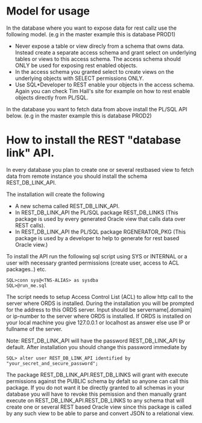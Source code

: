 # Model for usage

In the database where you want to expose data for rest callz use the following model. (e.g in the master example this is database PROD1)

* Never expose a table or view direcly from a schema that owns data. Instead create a separate access schema and grant select on underlying tables or views to this access schema. The access schema should ONLY be used for exposing rest enabled objects.
* In the access schema you granted select to create views on the underlying objects with SELECT permissions ONLY.
* Use SQL*Developer to REST enable your objects in the access schema. Again you can check Tim Hall's site for example on how to rest enable objects directly from PL/SQL.

In the database you want to fetch data from above install the PL/SQL API below. (e.g in the master example this is database PROD2)

# How to install the REST "database link" API.

In every database you plan to create one or several restbased view to fetch data from remote instance you should install the schema REST_DB_LINK_API.

The installation will create the following

* A new schema called REST_DB_LINK_API.
* In REST_DB_LINK_API the PL/SQL package REST_DB_LINKS (This package is used by every generated Oracle view that calls data over REST calls).
* In REST_DB_LINK_API the PL/SQL package RGENERATOR_PKG (This package is used by a developer to help to generate for rest based Oracle view.)

To install the API run the following sql script using SYS or INTERNAL or a user with necessary granted permissions (create user, access to ACL packages..) etc.

```
SQL>conn sys@<TNS-ALIAS> as sysdba 
SQL>@run_me.sql
``` 

The script needs to setup Access Control List (ACL) to allow http call to the server where ORDS is installed. During the installation you will be prompted
for the address to this ORDS server. Input should be servername[.domaim] or ip-number to the server where ORDS is installed. If ORDS is installed on your 
local machine you give 127.0.0.1 or localhost as answer else use IP or fullname of the server.

Note: REST_DB_LINK_API will have the password REST_DB_LINK_API by default. After installation you should change this password immediate by

```
SQL> alter user REST_DB_LINK_API identified by "your_secret_and_secure_password";
```

The package REST_DB_LINK_API.REST_DB_LINKS will grant with execute permissions against the PUBLIC schema by defalt so anyone can call this package.
If you do not want it be directly granted to all schemas in your database you will have to revoke this pemission and then manually grant
execute on REST_DB_LINK_API.REST_DB_LINKS to any schema that will create one or several REST based Oracle view since this package is called by
any such view to be able to parse and convert JSON to a relational view.

